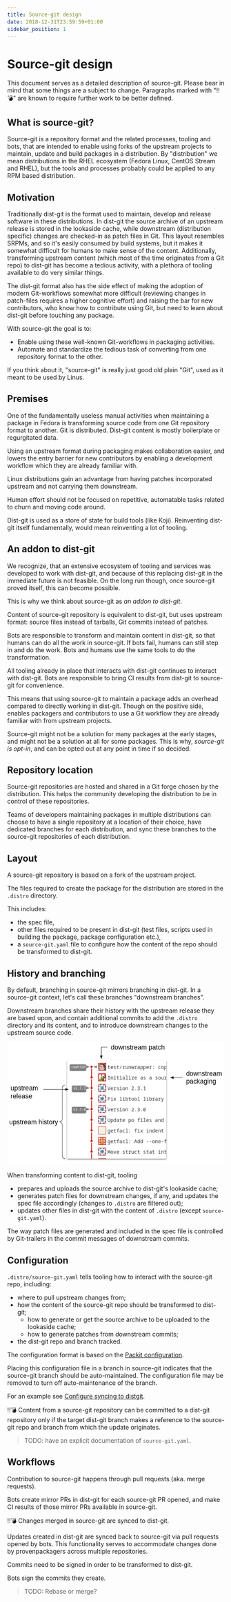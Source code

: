 ```yaml
---
title: Source-git design
date: 2018-12-31T23:59:59+01:00
sidebar_position: 1
---
```


# Source-git design

This document serves as a detailed description of source-git. Please bear in
mind that some things are a subject to change. Paragraphs marked with "‼️💣️"
are known to require further work to be better defined.

## What is source-git?

Source-git is a repository format and the related processes, tooling and bots,
that are intended to enable using forks of the upstream projects to maintain,
update and build packages in a distribution. By "distribution" we mean
distributions in the RHEL ecosystem (Fedora Linux, CentOS Stream and RHEL),
but the tools and processes probably could be applied to any RPM based
distribution.

## Motivation

Traditionally dist-git is the format used to maintain, develop and release
software in these distributions. In dist-git the source archive of an upstream
release is stored in the lookaside cache, while downstream (distribution
specific) changes are checked-in as patch files in Git. This layout resembles
SRPMs, and so it's easily consumed by build systems, but it makes it somewhat
difficult for humans to make sense of the content. Additionally, transforming
upstream content (which most of the time originates from a Git repo) to
dist-git has become a tedious activity, with a plethora of tooling available
to do very similar things.

The dist-git format also has the side effect of making the adoption of modern
Git-workflows somewhat more difficult (reviewing changes in patch-files
requires a higher cognitive effort) and raising the bar for new contributors,
who know how to contribute using Git, but need to learn about dist-git before
touching any package.

With source-git the goal is to:
- Enable using these well-known Git-workflows in packaging activities.
- Automate and standardize the tedious task of converting from one repository
  format to the other.
  
If you think about it, "source-git" is really just good old plain "Git", used
as it meant to be used by Linus.

## Premises

One of the fundamentally useless manual activities when maintaining a package
in Fedora is transforming source code from one Git repository format to
another.  Git is distributed. Dist-git content is mostly boilerplate or
regurgitated data.

Using an upstream format during packaging makes collaboration easier, and
lowers the entry barrier for new contributors by enabling a development
workflow which they are already familiar with.

Linux distributions gain an advantage from having patches incorporated
upstream and not carrying them downstream.

Human effort should not be focused on repetitive, automatable tasks related to
churn and moving code around.

Dist-git is used as a store of state for build tools (like Koji). Reinventing
dist-git itself fundamentally, would mean reinventing a lot of tooling.

## An addon to dist-git

We recognize, that an extensive ecosystem of tooling and services was
developed to work with dist-git, and because of this replacing dist-git in the
immediate future is not feasible. On the long run though, once source-git
proved itself, this can become possible.

This is why we think about source-git as *an addon to dist-git*.

Content of source-git repository is equivalent to dist-git, but uses upstream
format: source files instead of tarballs, Git commits instead of patches.

Bots are responsible to transform and maintain content in dist-git, so that
humans can do all the work in source-git. If bots fail, humans can still step
in and do the work. Bots and humans use the same tools to do the
transformation.

All tooling already in place that interacts with dist-git continues to
interact with dist-git. Bots are responsible to bring CI results from dist-git
to source-git for convenience.

This means that using source-git to maintain a package adds an overhead
compared to directly working in dist-git. Though on the positive side, enables
packagers and contributors to use a Git workflow they are already familiar
with from upstream projects.

Source-git might not be a solution for many packages at the early stages, and
might not be a solution at all for some packages. This is why, *source-git is
opt-in*, and can be opted out at any point in time if so decided.

## Repository location

Source-git repositories are hosted and shared in a Git forge chosen by the
distribution. This helps the community developing the distribution to be in
control of these repositories.

Teams of developers maintaining packages in multiple distributions can choose
to have a single repository at a location of their choice, have dedicated
branches for each distribution, and sync these branches to the source-git
repositories of each distribution. 

## Layout

A source-git repository is based on a fork of the upstream project.

The files required to create the package for the distribution are stored in
the `.distro` directory.

This includes:

* the spec file,
* other files required to be present in dist-git (test files, scripts used in
  building the package, package configuration etc.),
* a `source-git.yaml` file to configure how the content of the repo should be
  transformed to dist-git.

## History and branching

By default, branching in source-git mirrors branching in dist-git. In a
source-git context, let's call these branches "downstream branches".

Downstream branches share their history with the upstream release they are
based upon, and contain additional commits to add the `.distro` directory and
its content, and to introduce downstream changes to the upstream source code.

![Source-git example](img/diagram.png)

When transforming content to dist-git, tooling
* prepares and uploads the source archive to dist-git's lookaside cache;
* generates patch files for downstream changes, if any, and updates the spec
  file accordingly (changes to `.distro` are filtered out);
* updates other files in dist-git with the content of `.distro` (except
  `source-git.yaml`).

The way patch files are generated and included in the spec file is controlled
by Git-trailers in the commit messages of downstream commits.

## Configuration

`.distro/source-git.yaml` tells tooling how to interact with the source-git
repo, including:

* where to pull upstream changes from;
* how the content of the source-git repo should be transformed to dist-git;
  * how to generate or get the source archive to be uploaded to the lookaside
    cache;
  * how to generate patches from downstream commits;
* the dist-git repo and branch tracked.

The configuration format is based on the [Packit configuration](/docs/configuration).

Placing this configuration file in a branch in source-git indicates that the
source-git branch should be auto-maintained. The configuration file may be
removed to turn off auto-maintenance of the branch.

For an example see [Configure syncing to distgit](work-with-source-git/create-source-git#configure-syncing-to-dist-git).

‼️💣️ Content from a source-git repository can be committed to a dist-git
repository only if the target dist-git branch makes a reference to the
source-git repo and branch from which the update originates.

> TODO: have an explicit documentation of `source-git.yaml`.

## Workflows

Contribution to source-git happens through pull requests (aka. merge
requests).

Bots create mirror PRs in dist-git for each source-git PR opened, and make CI
results of those mirror PRs available in source-git.

‼️💣️ Changes merged in source-git are synced to dist-git.

Updates created in dist-git are synced back to source-git via pull requests
opened by bots. This functionality serves to accommodate changes done by
provenpackagers across multiple repositories.

Commits need to be signed in order to be transformed to dist-git.

Bots sign the commits they create.

> TODO: Rebase or merge?
